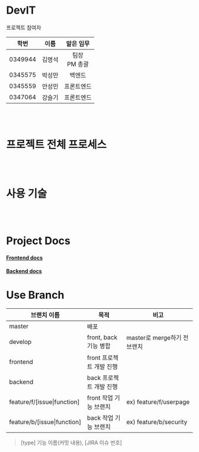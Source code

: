 # DevIT

프로젝트 참여자

|  학번   |  이름  |     맡은 임무     |
| :-----: | :----: | :---------------: |
| 0349944 | 김명석 | 팀장<br />PM 총괄 |
| 0345575 | 박성만 |      백엔드       |
| 0345559 | 안성민 |    프론트엔드     |
| 0347064 | 강슬기 |    프론트엔드     |



<br><br>

# 프로젝트 전체 프로세스



<br><br>





# 사용 기술



<br><br>



# Project Docs

#### [Frontend docs](./frontend)

#### [Backend docs](./backend)





# Use Branch

| 브랜치 이름                 | 목적                     | 비고                         |
| --------------------------- | ------------------------ | ---------------------------- |
| master                      | 배포                     |                              |
| develop                     | front, back 기능 병합    | master로 merge하기 전 브랜치 |
| frontend                    | front 프로젝트 개발 진행 |                              |
| backend                     | back 프로젝트 개발 진행  |                              |
| feature/f/[issue\|function] | front 작업 기능 브랜치   | ex) feature/f/userpage       |
| feature/b/[issue\|function] | back 작업 기능 브랜치    | ex) feature/b/security       |

> [type] 기능 이름(커밋 내용), [JIRA 이슈 번호]
